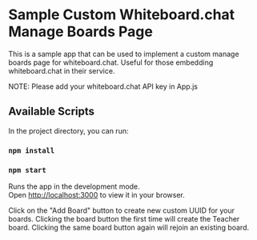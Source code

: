 # Sample Custom Whiteboard.chat Manage Boards Page

This is a sample app that can be used to implement a custom
manage boards page for whiteboard.chat. Useful for those embedding
whiteboard.chat in their service.

NOTE: Please add your whiteboard.chat API key in App.js

## Available Scripts

In the project directory, you can run:

### `npm install`
### `npm start`

Runs the app in the development mode.\
Open [http://localhost:3000](http://localhost:3000) to view it in your browser.

Click on the "Add Board" button to create new custom UUID for your boards.
Clicking the board button the first time will create the Teacher board.
Clicking the same board button again will rejoin an existing board.